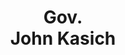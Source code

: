 ---
title: "Gov.</br> John Kasich"
short: "JK"
short2: jk
active: true
categories:
 - voterguidecandidate
issues:
 - issue: "Free Speech"
   position: "Whaddddyaaa know?!?!"
 - issue: "Access"
   position: "uhhhhhhh - SHUT UP"
---